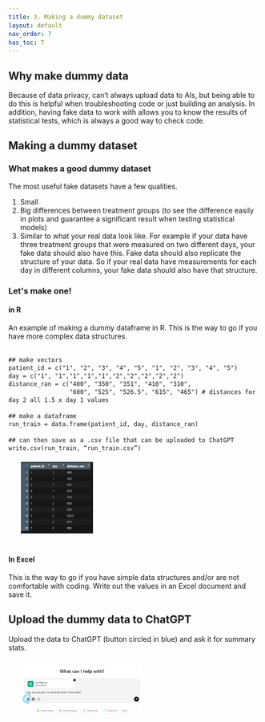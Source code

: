 ```yaml
---
title: 3. Making a dummy dataset
layout: default
nav_order: 7
has_toc: T
---
```


## Why make dummy data
Because of data privacy, can’t always upload data to AIs, but being able to do this is helpful when troubleshooting code or just building an analysis. In addition, having fake data to work with allows you to know the results of statistical tests, which is always a good way to check code. 

## Making a dummy dataset
### What makes a good dummy dataset
The most useful fake datasets have a few qualities.
1.	Small
2.	Big differences between treatment groups (to see the difference easily in plots and guarantee a significant result when testing statistical models)
3.	Similar to what your real data look like. For example if your data have three treatment groups that were measured on two different days, your fake data should also have this. Fake data should also replicate the structure of your data. So if your real data have measurements for each day in different columns, your fake data should also have that structure. 
### Let's make one!
#### in R

An example of making a dummy dataframe in R. This is the way to go if you have more complex data structures. 
```

## make vectors
patient_id = c("1", "2", "3", "4", "5", "1", "2", "3", "4", "5")
day = c("1", "1","1","1","1","2","2","2","2","2")
distance_ran = c("400", "350", "351", "410", "310", 
                 "600", "525", "526.5", "615", "465") # distances for day 2 all 1.5 x day 1 values

## make a dataframe
run_train = data.frame(patient_id, day, distance_ran)

## can then save as a .csv file that can be uploaded to ChatGPT
write.csv(run_train, “run_train.csv”)

```

<div style="margin-left: 5%; margin-top: 20px; margin-bottom: 40px">
<img src="images/run_data.png" alt="new dataframe screenshot" width="30%"/>
</div>

#### In Excel
This is the way to go if you have simple data structures and/or are not comfortable with coding. 
Write out the values in an Excel document and save it.

## Upload the dummy data to ChatGPT
Upload the data to ChatGPT (button circled in blue) and ask it for summary stats. 
<div style="margin-left: 5%; margin-top: 20px; margin-bottom: 40px">
<img src="images/chat_upload.png" alt="showing where the upload button is" width="50%"/>
</div>
